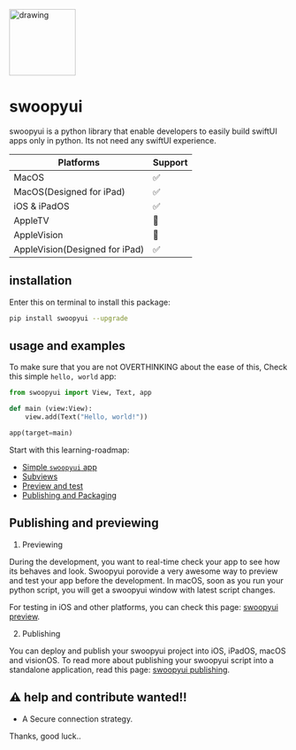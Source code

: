 <img src="https://github.com/SKbarbon/swoopyui/assets/86029286/625fe4b3-095d-4369-b04d-0319537a7dfc" alt="drawing" width="120"/>

# swoopyui
swoopyui is a python library that enable developers to easily build swiftUI apps only in python. Its not need any swiftUI experience.

| Platforms   | Support     |
| ----------- | ----------- |
| MacOS       |     ✅      |
| MacOS(Designed for iPad)  |     ✅      |
| iOS & iPadOS|     ✅      |
| AppleTV     |     🚧      |
| AppleVision  |     🚧      |
| AppleVision(Designed for iPad)  |     ✅      |

## installation
Enter this on terminal to install this package:

```zsh
pip install swoopyui --upgrade
```


## usage and examples
To make sure that you are not OVERTHINKING about the ease of this, Check this simple `hello, world` app:

```python
from swoopyui import View, Text, app

def main (view:View):
    view.add(Text("Hello, world!"))

app(target=main)
```

Start with this learning-roadmap:
- [Simple `swoopyui` app](https://github.com/SKbarbon/swoopyui/blob/main/docs/The%20roadmap/simple_app.md)
- [Subviews](https://github.com/SKbarbon/swoopyui/blob/main/docs/The%20roadmap/subviews.md)
- [Preview and test](https://github.com/SKbarbon/swoopyui/blob/main/docs/swoopyui_preview.md)
- [Publishing and Packaging](https://github.com/SKbarbon/swoopyui/blob/main/docs/publish_to_standalone_app.md)

## Publishing and previewing
1. Previewing

During the development, you want to real-time check your app to see how its behaves and look. Swoopyui porovide a very awesome way to preview and test your app before the development. 
In macOS, soon as you run your python script, you will get a swoopyui window with latest script changes.

For testing in iOS and other platforms, you can check this page: [swoopyui preview](https://github.com/SKbarbon/swoopyui/blob/main/docs/swoopyui_preview.md).

2. Publishing

You can deploy and publish your swoopyui project into iOS, iPadOS, macOS and visionOS. To read more about publishing your swoopyui script into a standalone application, read this page: [swoopyui publishing](https://github.com/SKbarbon/swoopyui/blob/main/docs/publish_to_standalone_app.md).

## ⚠️ help and contribute wanted!!
- A Secure connection strategy.

Thanks, good luck..
